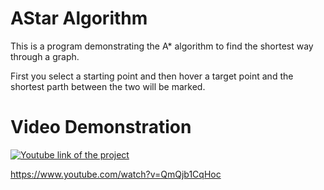 # AStar Algorithm
 
This is a program demonstrating the A* algorithm to find the shortest way through a graph.

First you select a starting point and then hover a target point and the shortest parth between the two will be marked.

# Video Demonstration

[![Youtube link of the project](https://img.youtube.com/vi/QmQjb1CqHoc/0.jpg)](https://www.youtube.com/watch?v=QmQjb1CqHoc)

https://www.youtube.com/watch?v=QmQjb1CqHoc
